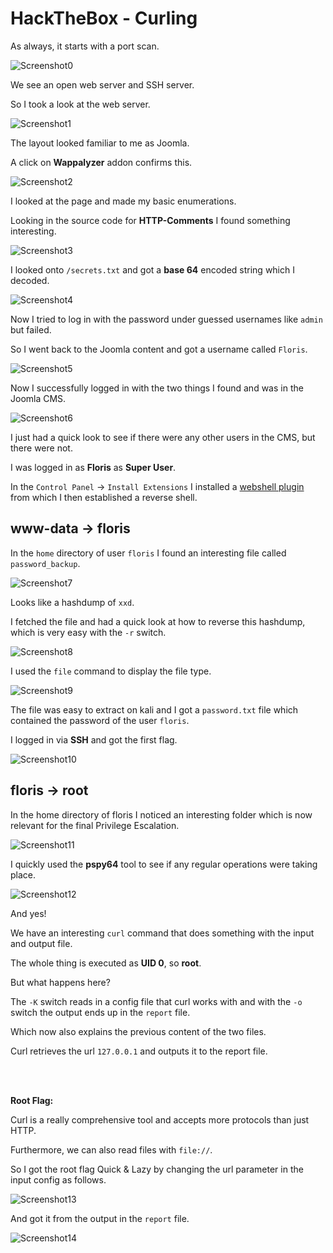 # HackTheBox - Curling

As always, it starts with a port scan.

![Screenshot0](./screenshots/0.png)

We see an open web server and SSH server.

So I took a look at the web server.

![Screenshot1](./screenshots/1.png)

The layout looked familiar to me as Joomla.

A click on __Wappalyzer__ addon confirms this.

![Screenshot2](./screenshots/2.png)

I looked at the page and made my basic enumerations.

Looking in the source code for __HTTP-Comments__ I found something interesting.

![Screenshot3](./screenshots/3.png)

I looked onto `/secrets.txt` and got a __base 64__ encoded string which I decoded.

![Screenshot4](./screenshots/4.png)

Now I tried to log in with the password under guessed usernames like `admin` but failed.

So I went back to the Joomla content and got a username called `Floris`.

![Screenshot5](./screenshots/5.png)

Now I successfully logged in with the two things I found and was in the Joomla CMS.

![Screenshot6](./screenshots/6.png)

I just had a quick look to see if there were any other users in the CMS, but there were not.

I was logged in as __Floris__ as __Super User__.


In the `Control Panel` -> `Install Extensions` I installed a [webshell plugin](https://github.com/p0dalirius/Joomla-webshell-plugin/tree/master) from which I then established a reverse shell.


## www-data -> floris

In the `home` directory of user `floris` I found an interesting file called `password_backup`.

![Screenshot7](./screenshots/7.png)

Looks like a hashdump of `xxd`.

I fetched the file and had a quick look at how to reverse this hashdump, which is very easy with the `-r` switch.

![Screenshot8](./screenshots/8.png)

I used the `file` command to display the file type.

![Screenshot9](./screenshots/9.png)

The file was easy to extract on kali and I got a `password.txt` file which contained the password of the user `floris`.

I logged in via __SSH__ and got the first flag.

![Screenshot10](./screenshots/10.png)

## floris -> root

In the home directory of floris I noticed an interesting folder which is now relevant for the final Privilege Escalation.

![Screenshot11](./screenshots/11.png)

I quickly used the __pspy64__ tool to see if any regular operations were taking place.

![Screenshot12](./screenshots/12.png)

And yes!

We have an interesting `curl` command that does something with the input and output file.

The whole thing is executed as __UID 0__, so __root__.

But what happens here?

The `-K` switch reads in a config file that curl works with and with the `-o` switch the output ends up in the `report` file.

Which now also explains the previous content of the two files.

Curl retrieves the url `127.0.0.1` and outputs it to the report file.

</br>
</br>

__Root Flag:__

Curl is a really comprehensive tool and accepts more protocols than just HTTP.

Furthermore, we can also read files with `file://`.

So I got the root flag Quick & Lazy by changing the url parameter in the input config as follows.

![Screenshot13](./screenshots/13.png)

And got it from the output in the `report` file.

![Screenshot14](./screenshots/14.png)

